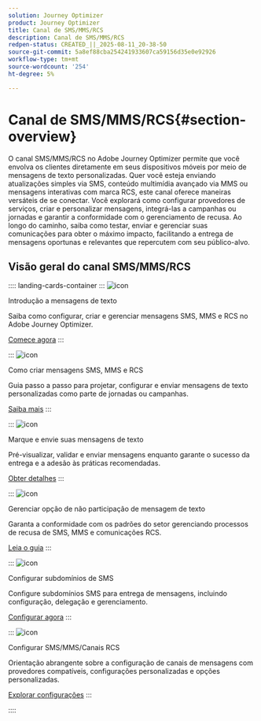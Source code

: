 ```yaml
---
solution: Journey Optimizer
product: Journey Optimizer
title: Canal de SMS/MMS/RCS
description: Canal de SMS/MMS/RCS
redpen-status: CREATED_||_2025-08-11_20-38-50
source-git-commit: 5a8ef88cba254241933607ca59156d35e0e92926
workflow-type: tm+mt
source-wordcount: '254'
ht-degree: 5%

---
```



# Canal de SMS/MMS/RCS{#section-overview}

O canal SMS/MMS/RCS no Adobe Journey Optimizer permite que você envolva os clientes diretamente em seus dispositivos móveis por meio de mensagens de texto personalizadas. Quer você esteja enviando atualizações simples via SMS, conteúdo multimídia avançado via MMS ou mensagens interativas com marca RCS, este canal oferece maneiras versáteis de se conectar. Você explorará como configurar provedores de serviços, criar e personalizar mensagens, integrá-las a campanhas ou jornadas e garantir a conformidade com o gerenciamento de recusa. Ao longo do caminho, saiba como testar, enviar e gerenciar suas comunicações para obter o máximo impacto, facilitando a entrega de mensagens oportunas e relevantes que repercutem com seu público-alvo.

## Visão geral do canal SMS/MMS/RCS

:::: landing-cards-container
:::
![icon](https://cdn.experienceleague.adobe.com/icons/circle-play.svg)

Introdução a mensagens de texto

Saiba como configurar, criar e gerenciar mensagens SMS, MMS e RCS no Adobe Journey Optimizer.

[Comece agora](../using/sms/get-started-sms.md)
:::

:::
![icon](https://cdn.experienceleague.adobe.com/icons/list-check.svg)

Como criar mensagens SMS, MMS e RCS

Guia passo a passo para projetar, configurar e enviar mensagens de texto personalizadas como parte de jornadas ou campanhas.

[Saiba mais](../using/sms/create-sms.md)
:::

:::
![icon](https://cdn.experienceleague.adobe.com/icons/list-check.svg)

Marque e envie suas mensagens de texto

Pré-visualizar, validar e enviar mensagens enquanto garante o sucesso da entrega e a adesão às práticas recomendadas.

[Obter detalhes](../using/sms/send-sms.md)
:::

:::
![icon](https://cdn.experienceleague.adobe.com/icons/shield-halved.svg)

Gerenciar opção de não participação de mensagem de texto

Garanta a conformidade com os padrões do setor gerenciando processos de recusa de SMS, MMS e comunicações RCS.

[Leia o guia](../using/sms/sms-opt-out.md)
:::

:::
![icon](https://cdn.experienceleague.adobe.com/icons/gear.svg)

Configurar subdomínios de SMS

Configure subdomínios SMS para entrega de mensagens, incluindo configuração, delegação e gerenciamento.

[Configurar agora](../using/sms/sms-subdomains.md)
:::

:::
![icon](https://cdn.experienceleague.adobe.com/icons/code-branch.svg)

Configurar SMS/MMS/Canais RCS

Orientação abrangente sobre a configuração de canais de mensagens com provedores compatíveis, configurações personalizadas e opções personalizadas.

[Explorar configurações](configure-sms-landing-page.md)
:::

::::

